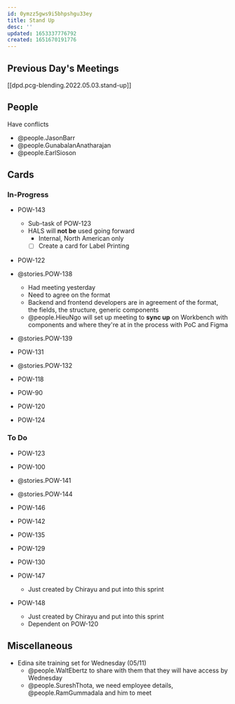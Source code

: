 ```yaml
---
id: 0ymzz5gws9i5bhpshgu33ey
title: Stand Up
desc: ''
updated: 1653337776792
created: 1651670191776
---
```


## Previous Day's Meetings
[[dpd.pcg-blending.2022.05.03.stand-up]]

## People
Have conflicts
- @people.JasonBarr
- @people.GunabalanAnatharajan
- @people.EarlSioson

## Cards
### In-Progress
- POW-143
  - Sub-task of POW-123
  - HALS will **not be** used going forward
    - Internal, North American only
    - [ ] Create a card for Label Printing
- POW-122
- @stories.POW-138

  - Had meeting yesterday
  - Need to agree on the format
  - Backend and frontend developers are in agreement of the format, the fields, the structure, generic components
  - @people.HieuNgo will set up meeting to **sync up** on Workbench with components and where they're at in the process with PoC and Figma
- @stories.POW-139

- POW-131
- @stories.POW-132
- POW-118
- POW-90
- POW-120
- POW-124
### To Do
- POW-123
- POW-100
- @stories.POW-141

- @stories.POW-144

- POW-146
- POW-142
- POW-135
- POW-129
- POW-130
- POW-147
  - Just created by Chirayu and put into this sprint
- POW-148
  - Just created by Chirayu and put into this sprint
  - Dependent on POW-120

## Miscellaneous
- Edina site training set for Wednesday (05/11)
  - @people.WaltEbertz to share with them that they will have access by Wednesday
  - @people.SureshThota, we need employee details, @people.RamGummadala and him to meet

